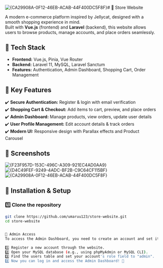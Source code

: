 ![{CA29908A-0F12-46EB-ACAB-44F400DC5F8F}](https://github.com/user-attachments/assets/36686298-bcfe-4a77-83e9-c4d44e74a86c)# 🛒 Store Website

A modern e-commerce platform inspired by Jellycat, designed with a smooth shopping experience in mind.  
Built with **Vue.js** (frontend) and **Laravel** (backend), this website allows users to browse products, manage accounts, and place orders seamlessly.

## 🚀 Tech Stack
- **Frontend:** Vue.js, Pinia, Vue Router
- **Backend:** Laravel 11, MySQL, Laravel Sanctum
- **Features:** Authentication, Admin Dashboard, Shopping Cart, Order Management

## 🌟 Key Features
✔️ **Secure Authentication:** Register & login with email verification  
✔️ **Shopping Cart & Checkout:** Add items to cart, preview, and place orders  
✔️ **Admin Dashboard:** Manage products, view orders, update user details  
✔️ **User Profile Management:** Edit account details & track orders  
✔️ **Modern UI:** Responsive design with Parallax effects and Product Carousel  

## 📸 Screenshots
![{F23F957D-153C-496C-A309-921EC4AD0AA9}](https://github.com/user-attachments/assets/233b9fa5-b170-4c2d-b90b-c0e4c4199782)
![{D4C49FEF-9249-4ADC-BF2B-C9C64CF115BF}](https://github.com/user-attachments/assets/f84f6579-c857-4d61-97ed-2322c71e2f2a)
![{CA29908A-0F12-46EB-ACAB-44F400DC5F8F}](https://github.com/user-attachments/assets/f334c4d6-8e46-4b77-aca7-e91ed1363350)


## 🔧 Installation & Setup
### 1️⃣ Clone the repository  
```bash
git clone https://github.com/umaruu123/store-website.git
cd store-website


🔑 Admin Access
To access the Admin Dashboard, you need to create an account and set its role to admin manually in the database.

1️⃣ Register a new account through the website.
2️⃣ Open your MySQL database (e.g., using phpMyAdmin or MySQL CLI).
3️⃣ Find the users table and set your account's role field to "admin".
4️⃣ Now you can log in and access the Admin Dashboard! 🎉
